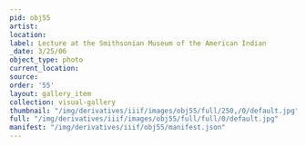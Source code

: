 ```yaml
---
pid: obj55
artist: 
location: 
label: Lecture at the Smithsonian Museum of the American Indian
_date: 3/25/06
object_type: photo
current_location: 
source: 
order: '55'
layout: gallery_item
collection: visual-gallery
thumbnail: "/img/derivatives/iiif/images/obj55/full/250,/0/default.jpg"
full: "/img/derivatives/iiif/images/obj55/full/full/0/default.jpg"
manifest: "/img/derivatives/iiif/obj55/manifest.json"
---
```

